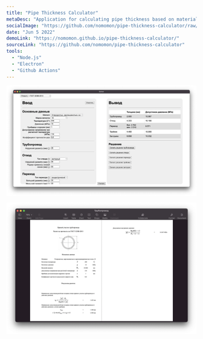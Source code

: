 ```yaml
---
title: "Pipe Thickness Calculator"
metaDesc: "Application for calculating pipe thickness based on material properties and exporting calculations into a word document."
socialImage: "https://github.com/nomomon/pipe-thickness-calculator/raw/v1.0.0/assets/preview/title_screen.png"
date: "Jun 5 2022"
demoLink: "https://nomomon.github.io/pipe-thickness-calculator/"
sourceLink: "https://github.com/nomomon/pipe-thickness-calculator"
tools:
  - "Node.js"
  - "Electron"
  - "Github Actions"
---
```


![title_screen](https://github.com/nomomon/pipe-thickness-calculator/raw/v1.0.0/assets/preview/title_screen.png)

![output_document](https://github.com/nomomon/pipe-thickness-calculator/raw/v1.0.0/assets/preview/output_document.png)

